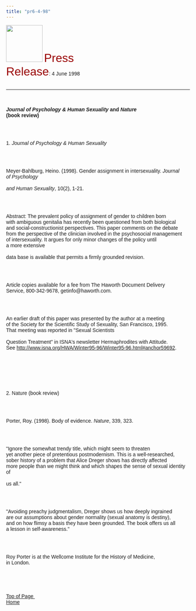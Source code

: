 ```yaml
---
title: "pr6-4-98"
---
```


  
  


<IMG SRC="/img/logo100.gif" HEIGHT="101" WIDTH="100" NATURALSIZEFLAG="0" ALIGN="BOTTOM" />  
 <FONT FACE="Arial,Helvetica"><FONT COLOR="#990000" SIZE="+3">Press<br />Release</FONT>: 4 June 1998<A NAME="top"></A> <BR /><br />

<HR ALIGN="LEFT" />

<BR /><br /><B><I>Journal of Psychology & Human Sexuality</I> and <I>Nature</I><br />(book review)</B></P><br /><br />

<P>
  1. <I>Journal of Psychology & Human Sexuality</I>
</P>

<br /><br />

<P>
  Meyer-Bahlburg, Heino. (1998). Gender assignment in intersexuality. <I>Journal<br />of Psychology</I> <BR /><br /><I>and Human Sexuality</I>, 10(2), 1-21.
</P>

<br /><br />

<P>
  Abstract: The prevalent policy of assignment of gender to children born<br />with ambiguous genitalia has recently been questioned from both biological<br />and social-constructionist perspectives. This paper comments on the debate<br />from the perspective of the clinician involved in the psychosocial management<br />of intersexuality. It argues for only minor changes of the policy until<br />a more extensive <BR /><br />data base is available that permits a firmly grounded revision.
</P>

<br /><br />

<P>
  Article copies available for a fee from The Haworth Document Delivery<br />Service, 800-342-9678, getinfo@haworth.com.
</P>

<br /><br />

<P>
  An earlier draft of this paper was presented by the author at a meeting<br />of the Society for the Scientific Study of Sexuality, San Francisco, 1995.<br />That meeting was reported in "Sexual Scientists <BR /><br /> Question Treatment" in ISNA's newsletter Hermaphrodites with Attitude. <br /> See <A HREF="http://www.isna.org/newsletter/winter95-96/winter95-96.html#anchor59692">http://www.isna.org/HWA/Winter95-96/Winter95-96.html#anchor59692</A>. <br /> <BR /><br />&nbsp;
</P>

<br /><br />

<P>
  2. Nature (book review)
</P>

<br /><br />

<P>
  Porter, Roy. (1998). Body of evidence. <I>Nature</I>, 339, 323.
</P>

<br /><br />

<P>
  "Ignore the somewhat trendy title, which might seem to threaten<br />yet another piece of pretentious postmodernism. This is a well-researched,<br />sober history of a problem that Alice Dreger shows has directly affected<br />more people than we might think and which shapes the sense of sexual identity<br />of <BR /><br />us all."
</P>

<br /><br />

<P>
  "Avoiding preachy judgmentalism, Dreger shows us how deeply ingrained<br />are our assumptions about gender normality (sexual anatomy is destiny),<br />and on how flimsy a basis they have been grounded. The book offers us all<br />a lesson in self-awareness."
</P>

<br /><br />

<P>
  Roy Porter is at the Wellcome Institute for the History of Medicine,<br />in London.
</P>

<br /><br />

<P>
  &nbsp;&nbsp;&nbsp;&nbsp;&nbsp;&nbsp;&nbsp;&nbsp;&nbsp;&nbsp;&nbsp;&nbsp;&nbsp;&nbsp;&nbsp;&nbsp;&nbsp;&nbsp;&nbsp;&nbsp;&nbsp;&nbsp;&nbsp;&nbsp;&nbsp;&nbsp;&nbsp;&nbsp;&nbsp;&nbsp;&nbsp;&nbsp;&nbsp;&nbsp;&nbsp;&nbsp;&nbsp;&nbsp;&nbsp;&nbsp;&nbsp;&nbsp;&nbsp;&nbsp;&nbsp;&nbsp;<br /><A HREF="#top">Top of Page&nbsp;</A>&nbsp;&nbsp;&nbsp;&nbsp;&nbsp;&nbsp;&nbsp;&nbsp;&nbsp;&nbsp;&nbsp;&nbsp;&nbsp;&nbsp;&nbsp;&nbsp;&nbsp;&nbsp;&nbsp;&nbsp;&nbsp;&nbsp;&nbsp;&nbsp;&nbsp;&nbsp;<br /><A HREF="http://www.isna.org/">Home</A> <BR /><br />&nbsp; <BR /><br />&nbsp; <BR /><br /><FONT FACE="Arial,Helvetica">&nbsp;<br />